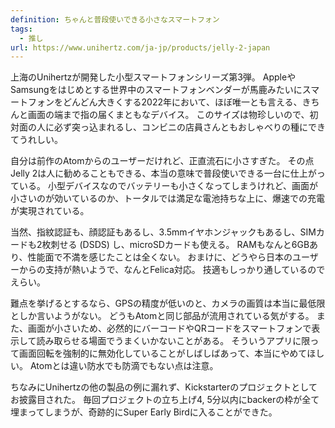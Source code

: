```yaml
---
definition: ちゃんと普段使いできる小さなスマートフォン
tags:
  - 推し
url: https://www.unihertz.com/ja-jp/products/jelly-2-japan
---
```


上海のUnihertzが開発した小型スマートフォンシリーズ第3弾。
AppleやSamsungをはじめとする世界中のスマートフォンベンダーが馬鹿みたいにスマートフォンをどんどん大きくする2022年において、ほぼ唯一とも言える、きちんと画面の端まで指の届くまともなデバイス。
このサイズは物珍しいので、初対面の人に必ず突っ込まれるし、コンビニの店員さんともおしゃべりの種にできてうれしい。

自分は前作のAtomからのユーザーだけれど、正直流石に小さすぎた。
その点Jelly 2は人に勧めることもできる、本当の意味で普段使いできる一台に仕上がっている。
小型デバイスなのでバッテリーも小さくなってしまうけれど、画面が小さいのが効いているのか、トータルでは満足な電池持ちな上に、爆速での充電が実現されている。

当然、指紋認証も、顔認証もあるし、3.5mmイヤホンジャックもあるし、SIMカードも2枚刺せる (DSDS) し、microSDカードも使える。
RAMもなんと6GBあり、性能面で不満を感じたことは全くない。
おまけに、どうやら日本のユーザーからの支持が熱いようで、なんとFelica対応。
技適もしっかり通しているのでえらい。

難点を挙げるとするなら、GPSの精度が低いのと、カメラの画質は本当に最低限としか言いようがない。
どうもAtomと同じ部品が流用されている気がする。
また、画面が小さいため、必然的にバーコードやQRコードをスマートフォンで表示して読み取らせる場面でうまくいかないことがある。
そういうアプリに限って画面回転を強制的に無効化していることがしばしばあって、本当にやめてほしい。
Atomとは違い防水でも防滴でもない点は注意。

ちなみにUnihertzの他の製品の例に漏れず、Kickstarterのプロジェクトとしてお披露目された。
毎回プロジェクトの立ち上げ4, 5分以内にbackerの枠が全て埋まってしまうが、奇跡的にSuper Early Birdに入ることができた。
